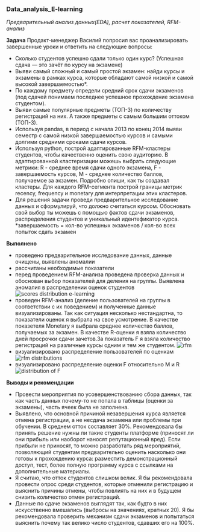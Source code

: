 ### Data_analysis_E-learning
*Предварительный анализ данных(EDA), расчет показателей, RFM-анализ*

**Задача**
Продакт-менеджер Василий попросил вас проанализировать завершенные уроки и ответить на следующие вопросы:
 - Сколько студентов успешно сдали только один курс? (Успешная сдача — это зачёт по курсу на экзамене)
 - Выяви самый сложный и самый простой экзамен: найди курсы и экзамены в рамках курса, которые обладают самой низкой и самой высокой завершаемостью*.
 - По каждому предмету определи средний срок сдачи экзаменов (под сдачей понимаем последнее успешное прохождение экзамена студентом).
 - Выяви самые популярные предметы (ТОП-3) по количеству регистраций на них. А также предметы с самым большим оттоком (ТОП-3).
 - Используя pandas, в период с начала 2013 по конец 2014 выяви семестр с самой низкой завершаемостью курсов и самыми долгими средними сроками сдачи курсов.
 - Используя python, построй адаптированные RFM-кластеры студентов, чтобы качественно оценить свою аудиторию. В адаптированной кластеризации можешь выбрать следующие метрики: R - среднее время сдачи одного экзамена, F - завершаемость курсов, M - среднее количество баллов, получаемое за экзамен. Подробно опиши, как ты создавал кластеры. Для каждого RFM-сегмента построй границы метрик recency, frequency и monetary для интерпретации этих кластеров.
 - Для решения задачи проведи предварительное исследование данных и сформулируй, что должно считаться курсом. Обосновать свой выбор ты можешь с помощью фактов сдачи экзаменов, распределения студентов и уникальный идентефикатор курса. *завершаемость = кол-во успешных экзаменов / кол-во всех попыток сдать экзамен

**Выполнено**
- проведено предварительное исследование данных, данные очищены, выявлены аномалии
- рассчитаны необходимые показатели
- перед проведением RFM-анализа проведена проверка данных и обоснован выбор показателей для деления на группы. Выявлена аномалия в распределении оценок студентов
![scores distribution e-learning](https://user-images.githubusercontent.com/128238543/236151070-507cd3e9-ba65-48b4-b45b-39408b5e7962.png)
- проведен RFM-анализ (деление пользователей на группы в соответствии с их поведением) и полученные данные визуализированы. Так как ситуация несколько нестандартна, то показатели оценок я выбрала на свое усмотрение. В качестве показетеля Monetary я выбрала среднее количество баллов, получаемых за экзамен. В качестве R-оценки я взяла количество дней просрочки сдачи зачетов.За показатель F я взяла количество регистраций на различные курсы одним и тем же студентом. 
![rfm](https://user-images.githubusercontent.com/128238543/236152049-00e5024c-5b2f-4fd3-b8c4-fb042aa5d907.png)
 - визуализировано распределение пользователей по оценкам
![rfm distributions](https://user-images.githubusercontent.com/128238543/236152294-ed554b5e-e3b3-4c5f-9c8d-26afb2f36c0d.png)
 - визуализировано распределение оценки F относительно M и R
![distribution of F](https://user-images.githubusercontent.com/128238543/236152553-d8fce0ec-6f3e-4b58-be6d-0fe35e8a17a0.png)

**Выводы и рекомендации**

 - Провести мероприятия по усовершенствованию сбора данных, так как часть данных почему-то не попала в таблицы (оценки за экзамены), часть ячеек была не заполнена.
 - Выявлено, что основной причиной незавершения курса является отмена регистрации, а не несдача экзамена или проблемы при обучении. В среднем отток составляет 30%. Рекомендовала бы принять решение нужны ли такие студенты платформе (приносят ли они прибыль или наоборот наносят репутационный вред). Если прибыли не приносят, то можно разработать ряд мероприятий, позволяющий студентам предварительно оценить насколько они готовы к прохождению курса: разместить демонстрационный доступ, тест, более полную программу курса с ссылками на дополнительные материалы.
 - Я считаю, что отток студентов слишком велик. Я бы рекомендовала провести опрос среди студентов, которые отменили регистрацию и выяснить причины отмены, чтобы повлиять на них и в будущем снизить количество отмен регистраций.
 - Данные по сдаче экзаменов выглядят так, как будто в них искусственно вмешались (выбросы на значениях, кратных 20). Я бы рекомендовала проверить механизм сдачи экзаменов и попытаться выяснить почему так велико число студентов, сдавших его на 100%.
